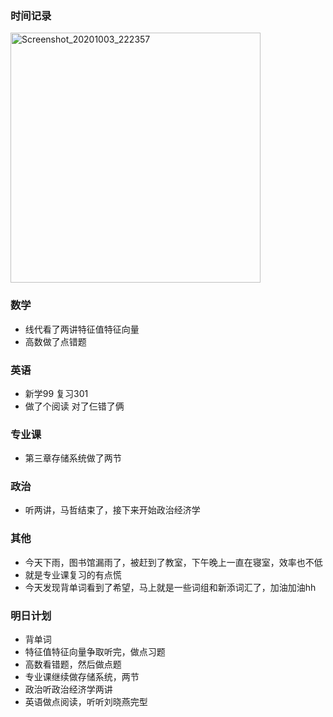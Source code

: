 ### 时间记录

<img src="https://raw.githubusercontent.com/Kong-PR/Typora-picture/master/img/Screenshot_20201003_222357.jpg" alt="Screenshot_20201003_222357" width=400 />

### 数学

- 线代看了两讲特征值特征向量
- 高数做了点错题

### 英语

- 新学99 复习301
- 做了个阅读 对了仨错了俩

### 专业课

- 第三章存储系统做了两节

### 政治

- 听两讲，马哲结束了，接下来开始政治经济学

### 其他

- 今天下雨，图书馆漏雨了，被赶到了教室，下午晚上一直在寝室，效率也不低
- 就是专业课复习的有点慌
- 今天发现背单词看到了希望，马上就是一些词组和新添词汇了，加油加油hh

### 明日计划

- 背单词
- 特征值特征向量争取听完，做点习题
- 高数看错题，然后做点题
- 专业课继续做存储系统，两节
- 政治听政治经济学两讲
- 英语做点阅读，听听刘晓燕完型